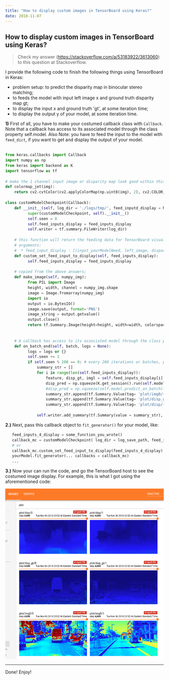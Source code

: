 ```yaml
---
title: "How to display custom images in TensorBoard using Keras?"
date: 2018-11-07
---
```


## How to display custom images in TensorBoard using Keras?

> Check my answer (https://stackoverflow.com/a/53183922/3613060) to this question at Stackoverflow. 

I provide the following code to finish the following things using TensorBoard in Keras:

- problem setup: to predict the disparity map in binocular stereo matching;
- to feeds the model with input left image x and ground truth disparity map gt;
- to display the input x and ground truth 'gt', at some iteration time;
- to display the output y of your model, at some iteration time.


**1)** First of all, you have to make your costumed callback class with `Callback`. 
Note that a callback has access to its associated model through the class property self.model. 
Also Note: you have to feed the input to the model with `feed_dict`, 
if you want to get and display the output of your model.


```python

from keras.callbacks import Callback
import numpy as np
from keras import backend as K
import tensorflow as tf

# make the 1 channel input image or disparity map look good within this color map. This function is not necessary for this Tensorboard problem shown as above. Just a function used in my own research project.
def colormap_jet(img):
    return cv2.cvtColor(cv2.applyColorMap(np.uint8(img), 2), cv2.COLOR_BGR2RGB)

class customModelCheckpoint(Callback):
    def __init__(self, log_dir = './logs/tmp/', feed_inputd_display = None):
          super(customModelCheckpoint, self).__init__()
          self.seen = 0
          self.feed_inputs_display = feed_inputs_display
          self.writer = tf.summary.FileWriter(log_dir)

    # this function will return the feeding data for TensorBoard visualization;
    # arguments:
    #  * feed_input_display : [(input_yourModelNeed, left_image, disparity_gt ), ..., (input_yourModelNeed, left_image, disparity_gt), ...], i.e., the list of tuples of Numpy Arrays what your model needs as input and what you want to display using TensorBoard. Note: you have to feed the input to the model with feed_dict, if you want to get and display the output of your model. 
    def custom_set_feed_input_to_display(self, feed_inputs_display):
          self.feed_inputs_display = feed_inputs_display

    # copied from the above answers;
    def make_image(self, numpy_img):
          from PIL import Image
          height, width, channel = numpy_img.shape
          image = Image.fromarray(numpy_img)
          import io
          output = io.BytesIO()
          image.save(output, format='PNG')
          image_string = output.getvalue()
          output.close()
          return tf.Summary.Image(height=height, width=width, colorspace= channel, encoded_image_string=image_string)


    # A callback has access to its associated model through the class property self.model.
    def on_batch_end(self, batch, logs = None):
          logs = logs or {} 
          self.seen += 1
          if self.seen % 200 == 0: # every 200 iterations or batches, plot the costumed images using TensorBorad;
              summary_str = []
              for i in range(len(self.feed_inputs_display)):
                  feature, disp_gt, imgl = self.feed_inputs_display[i]
                  disp_pred = np.squeeze(K.get_session().run(self.model.output, feed_dict = {self.model.input : feature}), axis = 0)
                  #disp_pred = np.squeeze(self.model.predict_on_batch(feature), axis = 0)
                  summary_str.append(tf.Summary.Value(tag= 'plot/img0/{}'.format(i), image= self.make_image( colormap_jet(imgl)))) # function colormap_jet(), defined above;
                  summary_str.append(tf.Summary.Value(tag= 'plot/disp_gt/{}'.format(i), image= self.make_image( colormap_jet(disp_gt))))
                  summary_str.append(tf.Summary.Value(tag= 'plot/disp/{}'.format(i), image= self.make_image( colormap_jet(disp_pred))))

              self.writer.add_summary(tf.Summary(value = summary_str), global_step =self.seen)

```


**2.)** Next, pass this callback object to `fit_generator()` for your model, like:

```python
   feed_inputs_4_display = some_function_you_wrote()
   callback_mc = customModelCheckpoint( log_dir = log_save_path, feed_inputd_display = feed_inputs_4_display)
   # or 
   callback_mc.custom_set_feed_input_to_display(feed_inputs_4_display)
   yourModel.fit_generator(... callbacks = callback_mc)
   ...
```


**3.)** Now your can run the code, and go the TensorBoard host 
to see the costumed image display. For example, this is what 
I got using the aforementioned code:

<img src= "/files/documents/TdTVs.png" alt = "tensorboard and Keras" class="center"/>

---

Done! Enjoy!
